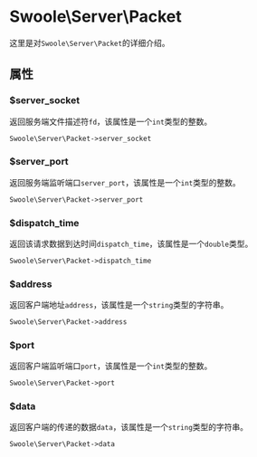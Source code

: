 # Swoole\Server\Packet

这里是对`Swoole\Server\Packet`的详细介绍。

## 属性

### $server_socket
返回服务端文件描述符`fd`，该属性是一个`int`类型的整数。

```php
Swoole\Server\Packet->server_socket
```

### $server_port
返回服务端监听端口`server_port`，该属性是一个`int`类型的整数。

```php
Swoole\Server\Packet->server_port
```

### $dispatch_time
返回该请求数据到达时间`dispatch_time`，该属性是一个`double`类型。

```php
Swoole\Server\Packet->dispatch_time
```

### $address
返回客户端地址`address`，该属性是一个`string`类型的字符串。

```php
Swoole\Server\Packet->address
```

### $port
返回客户端监听端口`port`，该属性是一个`int`类型的整数。

```php
Swoole\Server\Packet->port
```

### $data
返回客户端的传递的数据`data`，该属性是一个`string`类型的字符串。

```php
Swoole\Server\Packet->data
```